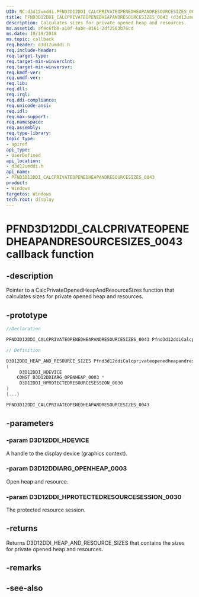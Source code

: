 ```yaml
---
UID: NC:d3d12umddi.PFND3D12DDI_CALCPRIVATEOPENEDHEAPANDRESOURCESIZES_0043
title: PFND3D12DDI_CALCPRIVATEOPENEDHEAPANDRESOURCESIZES_0043 (d3d12umddi.h)
description: Calculates sizes for private opened heap and resources.
ms.assetid: af4c6fb0-a10f-4abe-8161-2df2563b76cd
ms.date: 10/19/2018
ms.topic: callback
req.header: d3d12umddi.h
req.include-header:
req.target-type:
req.target-min-winverclnt:
req.target-min-winversvr:
req.kmdf-ver:
req.umdf-ver:
req.lib:
req.dll:
req.irql:
req.ddi-compliance:
req.unicode-ansi:
req.idl:
req.max-support:
req.namespace:
req.assembly:
req.type-library:
topic_type:
- apiref
api_type:
- UserDefined
api_location:
- d3d12umddi.h
api_name:
- PFND3D12DDI_CALCPRIVATEOPENEDHEAPANDRESOURCESIZES_0043
product: 
- Windows
targetos: Windows
tech.root: display
---
```


# PFND3D12DDI_CALCPRIVATEOPENEDHEAPANDRESOURCESIZES_0043 callback function

## -description

Pointer to a CalcPrivateOpenedHeapAndResourceSizes function that calculates sizes for private opened heap and resources.

## -prototype

```cpp
//Declaration

PFND3D12DDI_CALCPRIVATEOPENEDHEAPANDRESOURCESIZES_0043 Pfnd3d12ddiCalcprivateopenedheapandresourcesizes0043;

// Definition

D3D12DDI_HEAP_AND_RESOURCE_SIZES Pfnd3d12ddiCalcprivateopenedheapandresourcesizes0043
(
	 D3D12DDI_HDEVICE
	CONST D3D12DDIARG_OPENHEAP_0003 *
	 D3D12DDI_HPROTECTEDRESOURCESESSION_0030
)
{...}

PFND3D12DDI_CALCPRIVATEOPENEDHEAPANDRESOURCESIZES_0043


```

## -parameters

### -param D3D12DDI_HDEVICE

A handle to the display device (graphics context).

### -param D3D12DDIARG_OPENHEAP_0003

Open heap and resource.

### -param D3D12DDI_HPROTECTEDRESOURCESESSION_0030

The protected resource session.

## -returns

Returns D3D12DDI_HEAP_AND_RESOURCE_SIZES that contains the sizes for private opened heap and resources.

## -remarks



## -see-also
